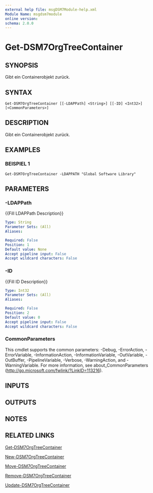```yaml
---
external help file: msgDSM7Module-help.xml
Module Name: msgdsm7module
online version:
schema: 2.0.0
---
```


# Get-DSM7OrgTreeContainer

## SYNOPSIS
Gibt ein Containerobjekt zurück.

## SYNTAX

```
Get-DSM7OrgTreeContainer [[-LDAPPath] <String>] [[-ID] <Int32>] [<CommonParameters>]
```

## DESCRIPTION
Gibt ein Containerobjekt zurück.

## EXAMPLES

### BEISPIEL 1
```
Get-DSM7OrgTreeContainer -LDAPPATH "Global Software Library"
```

## PARAMETERS

### -LDAPPath
{{Fill LDAPPath Description}}

```yaml
Type: String
Parameter Sets: (All)
Aliases:

Required: False
Position: 1
Default value: None
Accept pipeline input: False
Accept wildcard characters: False
```

### -ID
{{Fill ID Description}}

```yaml
Type: Int32
Parameter Sets: (All)
Aliases:

Required: False
Position: 2
Default value: 0
Accept pipeline input: False
Accept wildcard characters: False
```

### CommonParameters
This cmdlet supports the common parameters: -Debug, -ErrorAction, -ErrorVariable, -InformationAction, -InformationVariable, -OutVariable, -OutBuffer, -PipelineVariable, -Verbose, -WarningAction, and -WarningVariable.
For more information, see about_CommonParameters (http://go.microsoft.com/fwlink/?LinkID=113216).

## INPUTS

## OUTPUTS

## NOTES

## RELATED LINKS

[Get-DSM7OrgTreeContainer]()

[New-DSM7OrgTreeContainer]()

[Move-DSM7OrgTreeContainer]()

[Remove-DSM7OrgTreeContainer]()

[Update-DSM7OrgTreeContainer]()

